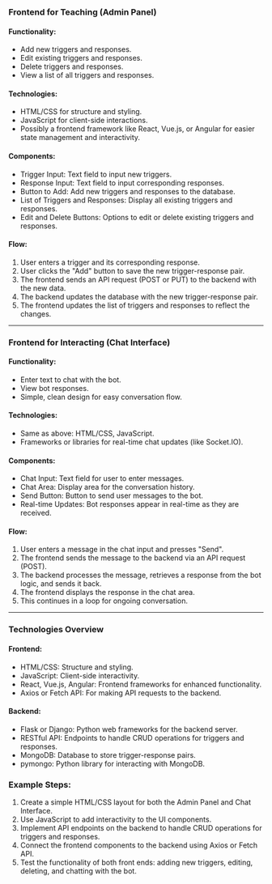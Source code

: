 ### Frontend for Teaching (Admin Panel)

#### Functionality:
- Add new triggers and responses.
- Edit existing triggers and responses.
- Delete triggers and responses.
- View a list of all triggers and responses.

#### Technologies:
- HTML/CSS for structure and styling.
- JavaScript for client-side interactions.
- Possibly a frontend framework like React, Vue.js, or Angular for easier state management and interactivity.

#### Components:
- Trigger Input: Text field to input new triggers.
- Response Input: Text field to input corresponding responses.
- Button to Add: Add new triggers and responses to the database.
- List of Triggers and Responses: Display all existing triggers and responses.
- Edit and Delete Buttons: Options to edit or delete existing triggers and responses.

#### Flow:
1. User enters a trigger and its corresponding response.
2. User clicks the "Add" button to save the new trigger-response pair.
3. The frontend sends an API request (POST or PUT) to the backend with the new data.
4. The backend updates the database with the new trigger-response pair.
5. The frontend updates the list of triggers and responses to reflect the changes.

---

### Frontend for Interacting (Chat Interface)

#### Functionality:
- Enter text to chat with the bot.
- View bot responses.
- Simple, clean design for easy conversation flow.

#### Technologies:
- Same as above: HTML/CSS, JavaScript.
- Frameworks or libraries for real-time chat updates (like Socket.IO).

#### Components:
- Chat Input: Text field for user to enter messages.
- Chat Area: Display area for the conversation history.
- Send Button: Button to send user messages to the bot.
- Real-time Updates: Bot responses appear in real-time as they are received.

#### Flow:
1. User enters a message in the chat input and presses "Send".
2. The frontend sends the message to the backend via an API request (POST).
3. The backend processes the message, retrieves a response from the bot logic, and sends it back.
4. The frontend displays the response in the chat area.
5. This continues in a loop for ongoing conversation.

---

### Technologies Overview

#### Frontend:
- HTML/CSS: Structure and styling.
- JavaScript: Client-side interactivity.
- React, Vue.js, Angular: Frontend frameworks for enhanced functionality.
- Axios or Fetch API: For making API requests to the backend.

#### Backend:
- Flask or Django: Python web frameworks for the backend server.
- RESTful API: Endpoints to handle CRUD operations for triggers and responses.
- MongoDB: Database to store trigger-response pairs.
- pymongo: Python library for interacting with MongoDB.

### Example Steps:
1. Create a simple HTML/CSS layout for both the Admin Panel and Chat Interface.
2. Use JavaScript to add interactivity to the UI components.
3. Implement API endpoints on the backend to handle CRUD operations for triggers and responses.
4. Connect the frontend components to the backend using Axios or Fetch API.
5. Test the functionality of both front ends: adding new triggers, editing, deleting, and chatting with the bot.
